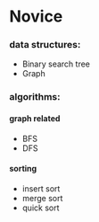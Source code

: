 # Novice

### data structures:
- Binary search tree
- Graph

### algorithms:

#### graph related

- BFS
- DFS
 
#### sorting

- insert sort
- merge sort
- quick sort



